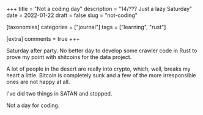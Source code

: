+++
title = "Not a coding day"
description = "14/??? Just a lazy Saturday"
date = 2022-01-22
draft = false
slug = "not-coding"

[taxonomies]
categories = ["journal"]
tags = ["learning", "rust"]

[extra]
comments = true
+++

Saturday after party. No better day to develop some crawler code in Rust to prove my point with shitcoins for the data project.

A lot of people in the desert are really into crypto, which, well, breaks my heart a little. Bitcoin is completely sunk and a few of the more irresponsible ones are not happy at all.

I've did two things in SATAN and stopped.

Not a day for coding.
